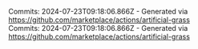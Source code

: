 Commits: 2024-07-23T09:18:06.866Z - Generated via https://github.com/marketplace/actions/artificial-grass
<br>
Commits: 2024-07-23T09:18:06.866Z - Generated via https://github.com/marketplace/actions/artificial-grass
<br>
